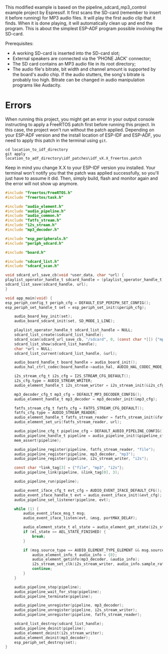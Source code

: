 This modified example is based on the pipeline_sdcard_mp3_control example project by Espressif. It first scans the SD-card (remember to insert it before running) for MP3 audio files. It will play the first audio clip that it finds. When it is done playing, it will automatically clean up and end the program. This is about the simplest ESP-ADF program possible involving the SD-card.

Prerequisites:
- A working SD-card is inserted into the SD-card slot;
- External speakers are connected via the 'PHONE JACK' connector;
- The SD card contains an MP3 audio file in its root directory;
- The audio file's bitrate, bit width and channel amount is supported by the board's audio chip. If the audio stutters, the song's bitrate is probably too high. Bitrate can be changed in audio manipulation programs like Audacity.

# Errors
When running this project, you might get an error in your output console instructing to apply a FreeRTOS patch first before running this project. In this case, the project won't run without the patch applied. Depending on your ESP-ADF version and the install location of ESP-IDF and ESP-ADF, you need to apply this patch in the terminal using `git`.
```
cd location_to_idf_directory
git apply location_to_adf_directory\idf_patches\idf_vX.X_freertos.patch
```
Keep in mind you change X.X to your ESP-IDF version you installed. Your terminal won't notify you that the patch was applied successfully, so you'll just have to assume it did. Then, simply build, flash and monitor again and the error will not show up anymore.

```c
#include "freertos/FreeRTOS.h"
#include "freertos/task.h"

#include "audio_element.h"
#include "audio_pipeline.h"
#include "audio_common.h"
#include "fatfs_stream.h"
#include "i2s_stream.h"
#include "mp3_decoder.h"

#include "esp_peripherals.h"
#include "periph_sdcard.h"

#include "board.h"

#include "sdcard_list.h"
#include "sdcard_scan.h"

void sdcard_url_save_cb(void *user_data, char *url) {
playlist_operator_handle_t sdcard_handle = (playlist_operator_handle_t)user_data;
sdcard_list_save(sdcard_handle, url);
}

void app_main(void) {
esp_periph_config_t periph_cfg = DEFAULT_ESP_PERIPH_SET_CONFIG();
esp_periph_set_handle_t set = esp_periph_set_init(&periph_cfg);

    audio_board_key_init(set);
    audio_board_sdcard_init(set, SD_MODE_1_LINE);

    playlist_operator_handle_t sdcard_list_handle = NULL;
    sdcard_list_create(&sdcard_list_handle);
    sdcard_scan(sdcard_url_save_cb, "/sdcard", 0, (const char *[]) {"mp3"}, 1, sdcard_list_handle);
    sdcard_list_show(sdcard_list_handle);
    char *url = NULL;
    sdcard_list_current(sdcard_list_handle, &url);

    audio_board_handle_t board_handle = audio_board_init();
    audio_hal_ctrl_codec(board_handle->audio_hal, AUDIO_HAL_CODEC_MODE_DECODE, AUDIO_HAL_CTRL_START);

    i2s_stream_cfg_t i2s_cfg = I2S_STREAM_CFG_DEFAULT();
    i2s_cfg.type = AUDIO_STREAM_WRITER;
    audio_element_handle_t i2s_stream_writer = i2s_stream_init(&i2s_cfg);

    mp3_decoder_cfg_t mp3_cfg = DEFAULT_MP3_DECODER_CONFIG();
    audio_element_handle_t mp3_decoder = mp3_decoder_init(&mp3_cfg);

    fatfs_stream_cfg_t fatfs_cfg = FATFS_STREAM_CFG_DEFAULT();
    fatfs_cfg.type = AUDIO_STREAM_READER;
    audio_element_handle_t fatfs_stream_reader = fatfs_stream_init(&fatfs_cfg);
    audio_element_set_uri(fatfs_stream_reader, url);

    audio_pipeline_cfg_t pipeline_cfg = DEFAULT_AUDIO_PIPELINE_CONFIG();
    audio_pipeline_handle_t pipeline = audio_pipeline_init(&pipeline_cfg);
    mem_assert(pipeline);

    audio_pipeline_register(pipeline, fatfs_stream_reader, "file");
    audio_pipeline_register(pipeline, mp3_decoder, "mp3");
    audio_pipeline_register(pipeline, i2s_stream_writer, "i2s");

    const char *link_tag[3] = {"file", "mp3", "i2s"};
    audio_pipeline_link(pipeline, &link_tag[0], 3);

    audio_pipeline_run(pipeline);

    audio_event_iface_cfg_t evt_cfg = AUDIO_EVENT_IFACE_DEFAULT_CFG();
    audio_event_iface_handle_t evt = audio_event_iface_init(&evt_cfg);
    audio_pipeline_set_listener(pipeline, evt);

    while (1) {
        audio_event_iface_msg_t msg;
        audio_event_iface_listen(evt, &msg, portMAX_DELAY);

        audio_element_state_t el_state = audio_element_get_state(i2s_stream_writer);
        if (el_state == AEL_STATE_FINISHED) {
            break;
        }

        if (msg.source_type == AUDIO_ELEMENT_TYPE_ELEMENT && msg.source == (void *)mp3_decoder && msg.cmd == AEL_MSG_CMD_REPORT_MUSIC_INFO) {
            audio_element_info_t audio_info = {0};
            audio_element_getinfo(mp3_decoder, &audio_info);
            i2s_stream_set_clk(i2s_stream_writer, audio_info.sample_rates, audio_info.bits, audio_info.channels);
            continue;
        }
    }

    audio_pipeline_stop(pipeline);
    audio_pipeline_wait_for_stop(pipeline);
    audio_pipeline_terminate(pipeline);

    audio_pipeline_unregister(pipeline, mp3_decoder);
    audio_pipeline_unregister(pipeline, i2s_stream_writer);
    audio_pipeline_unregister(pipeline, fatfs_stream_reader);

    sdcard_list_destroy(sdcard_list_handle);
    audio_pipeline_deinit(pipeline);
    audio_element_deinit(i2s_stream_writer);
    audio_element_deinit(mp3_decoder);
    esp_periph_set_destroy(set);
}
```
